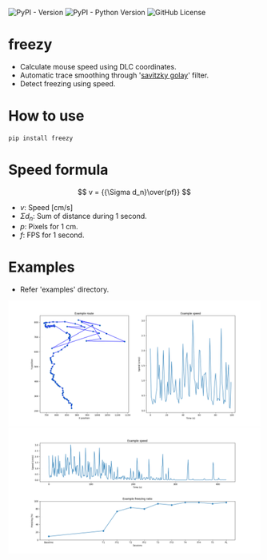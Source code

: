 ![PyPI - Version](https://img.shields.io/pypi/v/freezy)
![PyPI - Python Version](https://img.shields.io/pypi/pyversions/freezy)
![GitHub License](https://img.shields.io/github/license/minsmis/freezy)

# freezy

- Calculate mouse speed using DLC coordinates.
- Automatic trace smoothing through '[savitzky golay](https://en.wikipedia.org/wiki/Savitzky%E2%80%93Golay_filter)'
  filter.
- Detect freezing using speed.

# How to use

```
pip install freezy
```

# Speed formula
$$ v = {{\Sigma d_n}\over{pf}} $$
- $v$: Speed [cm/s]
- ${\Sigma d_n}$: Sum of distance during 1 second.
- $p$: Pixels for 1 cm.
- $f$: FPS for 1 second.

# Examples

- Refer 'examples' directory.

![Result: Route and speed](./examples/result_route_and_speed.png)
![Result: Speed and freezing](./examples/result_speed_and_freezing.png)
